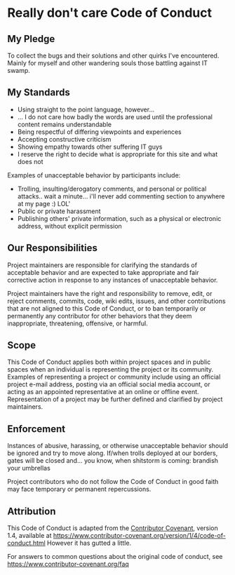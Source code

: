 # Really don't care Code of Conduct

## My Pledge

To collect the bugs and their solutions and other quirks I've encountered. Mainly for myself and other wandering souls those battling against IT swamp.

## My Standards

* Using straight to the point language, however...
* ... I do not care how badly the words are used until the professional content remains understandable
* Being respectful of differing viewpoints and experiences
* Accepting constructive criticism
* Showing empathy towards other suffering IT guys
* I reserve the right to decide what is appropriate for this site and what does not

Examples of unacceptable behavior by participants include:

* Trolling, insulting/derogatory comments, and personal or political attacks.. wait a minute... i'll never add commenting section to anywhere at my page :) LOL'
* Public or private harassment
* Publishing others' private information, such as a physical or electronic
 address, without explicit permission
 
## Our Responsibilities

Project maintainers are responsible for clarifying the standards of acceptable
behavior and are expected to take appropriate and fair corrective action in
response to any instances of unacceptable behavior.

Project maintainers have the right and responsibility to remove, edit, or
reject comments, commits, code, wiki edits, issues, and other contributions
that are not aligned to this Code of Conduct, or to ban temporarily or
permanently any contributor for other behaviors that they deem inappropriate,
threatening, offensive, or harmful.

## Scope

This Code of Conduct applies both within project spaces and in public spaces
when an individual is representing the project or its community. Examples of
representing a project or community include using an official project e-mail
address, posting via an official social media account, or acting as an appointed
representative at an online or offline event. Representation of a project may be
further defined and clarified by project maintainers.

## Enforcement

Instances of abusive, harassing, or otherwise unacceptable behavior should be
ignored and try to move along. If/when trolls deployed at our borders, gates will be
closed and... you know, when shitstorm is coming: brandish your umbrellas

Project contributors  who do not follow the Code of Conduct in good
faith may face temporary or permanent repercussions.

## Attribution

This Code of Conduct is adapted from the [Contributor Covenant][homepage], version 1.4,
available at https://www.contributor-covenant.org/version/1/4/code-of-conduct.html
However it has gutted a little.

[homepage]: https://www.contributor-covenant.org

For answers to common questions about the original code of conduct, see
https://www.contributor-covenant.org/faq
